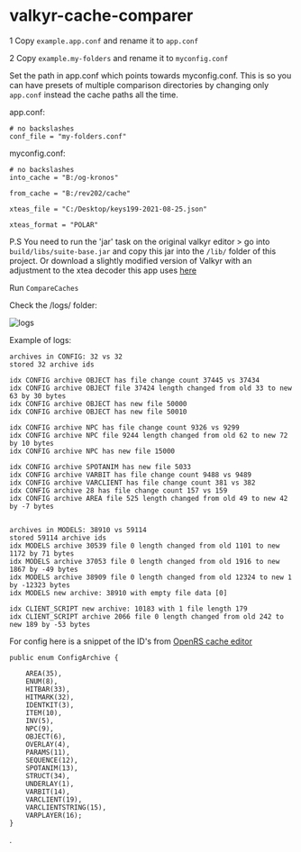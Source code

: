 # valkyr-cache-comparer

1 Copy `example.app.conf` and rename it to `app.conf`

2 Copy `example.my-folders` and rename it to `myconfig.conf`

Set the path in app.conf which points towards myconfig.conf. This is so you can have presets of multiple comparison directories by changing only `app.conf` instead the cache paths all the time.

app.conf:

```
# no backslashes
conf_file = "my-folders.conf"
```

myconfig.conf:

```
# no backslashes
into_cache = "B:/og-kronos"

from_cache = "B:/rev202/cache"

xteas_file = "C:/Desktop/keys199-2021-08-25.json"

xteas_format = "POLAR"
```

P.S You need to run the 'jar' task on the original valkyr editor > go into `build/libs/suite-base.jar` and copy this jar into the `/lib/` folder of this project. Or download a slightly modified version of Valkyr with an adjustment to the xtea decoder this app uses [here](https://www.dropbox.com/s/6umfekzkafhzf6x/suite-base.jar?dl=1)

Run `CompareCaches`

Check the /logs/ folder:

![logs](https://i.imgur.com/6QWebW6.png)

Example of logs:

```
archives in CONFIG: 32 vs 32
stored 32 archive ids

idx CONFIG archive OBJECT has file change count 37445 vs 37434
idx CONFIG archive OBJECT file 37424 length changed from old 33 to new 63 by 30 bytes
idx CONFIG archive OBJECT has new file 50000
idx CONFIG archive OBJECT has new file 50010

idx CONFIG archive NPC has file change count 9326 vs 9299
idx CONFIG archive NPC file 9244 length changed from old 62 to new 72 by 10 bytes
idx CONFIG archive NPC has new file 15000

idx CONFIG archive SPOTANIM has new file 5033
idx CONFIG archive VARBIT has file change count 9488 vs 9489
idx CONFIG archive VARCLIENT has file change count 381 vs 382
idx CONFIG archive 28 has file change count 157 vs 159
idx CONFIG archive AREA file 525 length changed from old 49 to new 42 by -7 bytes


archives in MODELS: 38910 vs 59114
stored 59114 archive ids
idx MODELS archive 30539 file 0 length changed from old 1101 to new 1172 by 71 bytes
idx MODELS archive 37053 file 0 length changed from old 1916 to new 1867 by -49 bytes
idx MODELS archive 38909 file 0 length changed from old 12324 to new 1 by -12323 bytes
idx MODELS new archive: 38910 with empty file data [0]

idx CLIENT_SCRIPT new archive: 10183 with 1 file length 179
idx CLIENT_SCRIPT archive 2066 file 0 length changed from old 242 to new 189 by -53 bytes
```

For config here is a snippet of the ID's from [OpenRS cache editor](https://github.com/kfricilone/OpenRS)

```
public enum ConfigArchive {

	AREA(35),
	ENUM(8),
	HITBAR(33),
	HITMARK(32),
	IDENTKIT(3), 
	ITEM(10), 
	INV(5), 
	NPC(9), 
	OBJECT(6), 
	OVERLAY(4), 
	PARAMS(11),
	SEQUENCE(12), 
	SPOTANIM(13),
	STRUCT(34),
	UNDERLAY(1), 
	VARBIT(14), 
	VARCLIENT(19), 
	VARCLIENTSTRING(15), 
	VARPLAYER(16);
}
  ```
.
